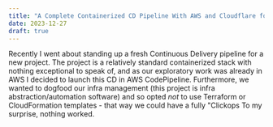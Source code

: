 ```yaml
---
title: "A Complete Containerized CD Pipeline With AWS and Cloudflare for 2024"
date: 2023-12-27
draft: true
---
```

Recently I went about standing up a fresh Continuous Delivery pipeline for a new project. The project is a relatively standard containerized stack with nothing exceptional to speak of, and as our exploratory work was already in AWS I decided to launch this CD in AWS CodePipeline. Furthermore, we wanted to dogfood our infra management (this project is infra abstraction/automation software) and so opted _not_ to use Terraform or CloudFormation templates - that way we could have a fully "Clickops 
To my surprise, nothing worked. 
<!--stackedit_data:
eyJoaXN0b3J5IjpbLTYzMjkxMDQ3MV19
-->